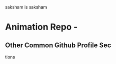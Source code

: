saksham is saksham 
















# Animation Repo - 
## Other Common Github Profile Sec



















tions



